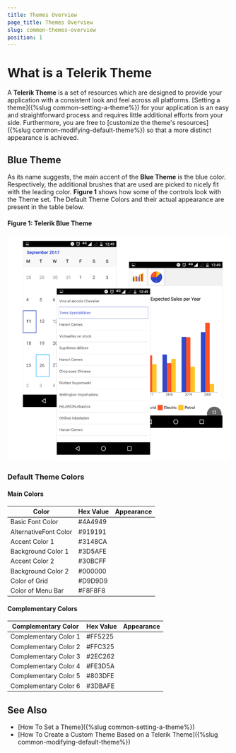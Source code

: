 ```yaml
---
title: Themes Overview
page_title: Themes Overview
slug: common-themes-overview
position: 1
---
```


# What is a Telerik Theme

A **Telerik Theme** is a set of resources which are designed to provide your application with a consistent look and feel across all platforms. [Setting a theme]({%slug common-setting-a-theme%}) for your application is an easy and straightforward process and requires little additional efforts from your side. Furthermore, you are free to [customize the theme's resources]({%slug common-modifying-default-theme%}) so that a more distinct appearance is achieved.


## Blue Theme

As its name suggests, the main accent of the **Blue Theme** is the blue color. Respectively, the additional brushes that are used are picked to nicely fit with the leading color. **Figure 1** shows how some of the controls look with the Theme set. The Default Theme Colors and their actual appearance are present in the table below.

#### Figure 1: Telerik Blue Theme
![Telerik Blue Theme](../images/Contols_List_1.png)


### Default Theme Colors

#### Main Colors
|Color| Hex Value| Appearance |
|----------|-----------|---|
|Basic Font Color|#4A4949|<div class="theme-palette-color blue-basicfontcolor"></div>|
|AlternativeFont Color|#919191|<div class="theme-palette-color blue-alternativefontcolor"></div>|
|Accent Color 1|#3148CA|<div class="theme-palette-color blue-accentcolor1"></div>|
|Background Color 1|#3D5AFE|<div class="theme-palette-color blue-backgroundcolor1"></div>|
|Accent Color 2|#30BCFF|<div class="theme-palette-color blue-accentcolor2"></div>|
|Background Color 2|#000000|<div class="theme-palette-color blue-backgroundcolor2"></div>|
|Color of Grid|#D9D9D9|<div class="theme-palette-color blue-colorofgrid"></div>|
|Color of Menu Bar|#F8F8F8|<div class="theme-palette-color blue-colorofmenubar"></div>

#### Complementary Colors 

|Complementary Color| Hex Value| Appearance |
|----------|-----------|---|
|Complementary Color 1|#FF5225|<div class="theme-palette-color blue-complcolor1"></div>|
|Complementary Color 2|#FFC325|<div class="theme-palette-color blue-complcolor2"></div>|
|Complementary Color 3|#2EC262|<div class="theme-palette-color blue-complcolor3"></div>|
|Complementary Color 4|#FE3D5A|<div class="theme-palette-color blue-complcolor4"></div>|
|Complementary Color 5|#803DFE|<div class="theme-palette-color blue-complcolor5"></div>|
|Complementary Color 6|#3DBAFE|<div class="theme-palette-color blue-complcolor6"></div>

## See Also

* [How To Set a Theme]({%slug common-setting-a-theme%})
* [How To Create a Custom Theme Based on a Telerik Theme]({%slug common-modifying-default-theme%})


